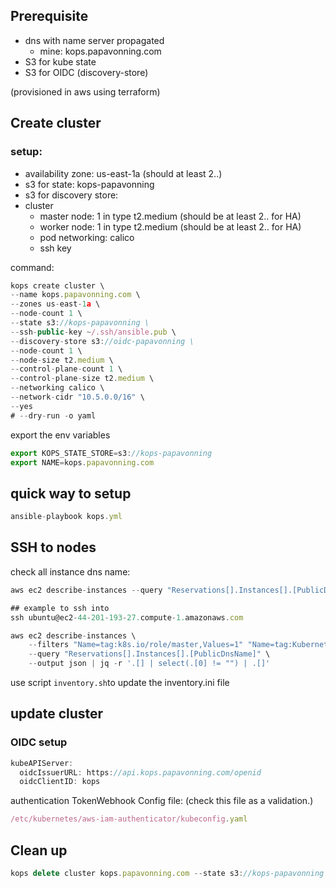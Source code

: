 ## Prerequisite

- dns with name server propagated
    - mine: kops.papavonning.com
- S3 for kube state
- S3 for OIDC (discovery-store)

(provisioned in aws using terraform)

## Create cluster

### setup:

- availability zone: us-east-1a (should at least 2..)
- s3 for state: kops-papavonning
- s3 for discovery store:
- cluster
    - master node: 1 in type t2.medium (should be at least 2.. for HA)
    - worker node: 1 in type t2.medium (should be at least 2.. for HA)
    - pod networking: calico
    - ssh key

command:

```jsx
kops create cluster \
--name kops.papavonning.com \
--zones us-east-1a \
--node-count 1 \
--state s3://kops-papavonning \
--ssh-public-key ~/.ssh/ansible.pub \
--discovery-store s3://oidc-papavonning \
--node-count 1 \
--node-size t2.medium \
--control-plane-count 1 \
--control-plane-size t2.medium \
--networking calico \
--network-cidr "10.5.0.0/16" \
--yes
# --dry-run -o yaml

```

export the env variables

```jsx
export KOPS_STATE_STORE=s3://kops-papavonning
export NAME=kops.papavonning.com

```

## quick way to setup

```jsx
ansible-playbook kops.yml
```

## SSH to nodes

check all instance dns name:

```jsx
aws ec2 describe-instances --query "Reservations[].Instances[].[PublicDnsName]" --output text

## example to ssh into 
ssh ubuntu@ec2-44-201-193-27.compute-1.amazonaws.com

aws ec2 describe-instances \
    --filters "Name=tag:k8s.io/role/master,Values=1" "Name=tag:KubernetesCluster,Values=kops.papavonning.com" \
    --query "Reservations[].Instances[].[PublicDnsName]" \
    --output json | jq -r '.[] | select(.[0] != "") | .[]'
```

use script `inventory.sh`to update the inventory.ini file

## update cluster

### OIDC setup

```jsx
kubeAPIServer:
  oidcIssuerURL: https://api.kops.papavonning.com/openid
  oidcClientID: kops
```

authentication TokenWebhook Config file: (check this file as a validation.)

```jsx
/etc/kubernetes/aws-iam-authenticator/kubeconfig.yaml
```

## Clean up

```jsx
kops delete cluster kops.papavonning.com --state s3://kops-papavonning --yes
```